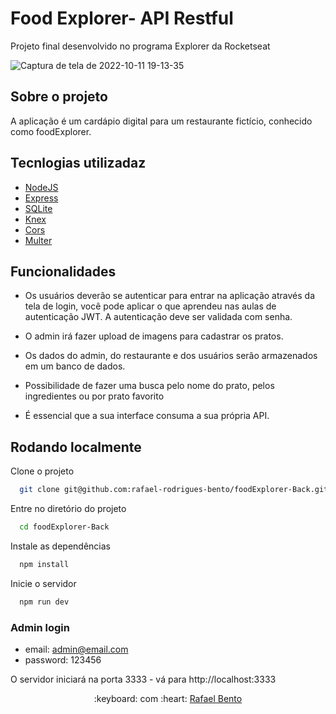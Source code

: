 
# Food Explorer- API Restful

Projeto final desenvolvido no programa Explorer da Rocketseat


![Captura de tela de 2022-10-11 19-13-35](https://user-images.githubusercontent.com/101301928/195209140-346884e2-7eb9-4cef-b3bb-7f8bee9f9ddb.png)



## Sobre o projeto

A aplicação  é um cardápio digital para um restaurante fictício, conhecido como foodExplorer.


## Tecnlogias utilizadaz

- <a target="_blank" href="https://nodejs.org/en/">NodeJS</a>
- <a target="_blank" href="https://expressjs.com/">Express</a>
- <a target="_blank" href="https://www.sqlite.org/index.html">SQLite</a>
- <a target="_blank" href="https://knexjs.org/">Knex</a>
- <a target="_blank" href="https://www.npmjs.com/package/cors">Cors</a>
- <a target="_blank" href="https://www.npmjs.com/package/multer">Multer</a>

## Funcionalidades

- Os usuários deverão se autenticar para entrar na aplicação através da tela de login, você pode aplicar o que aprendeu nas aulas de autenticação JWT. A autenticação deve ser validada com senha.

- O admin irá fazer upload de imagens para cadastrar os pratos.

- Os dados do admin, do restaurante e dos usuários serão armazenados em um banco de dados.

- Possibilidade de fazer uma busca pelo nome do prato, pelos ingredientes ou por prato favorito

- É essencial que a sua interface consuma a sua própria API.
## Rodando localmente

Clone o projeto

```bash
  git clone git@github.com:rafael-rodrigues-bento/foodExplorer-Back.git
```

Entre no diretório do projeto

```bash
  cd foodExplorer-Back
```

Instale as dependências

```bash
  npm install
```

Inicie o servidor

```bash
  npm run dev
```

### Admin login
- email: admin@email.com
- password: 123456

O servidor iniciará na porta 3333 - vá para http://localhost:3333


<p align="center">:keyboard: com :heart: <a target="_blank" href="https://www.linkedin.com/in/rafael-rodrigues-bento-298114236/">Rafael Bento</a></p>
